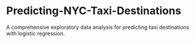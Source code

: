 # Predicting-NYC-Taxi-Destinations
A comprehensive exploratory data analysis for predicting taxi destinations with logistic regression.
